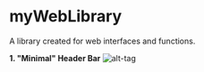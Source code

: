 # myWebLibrary
A library created for web interfaces and functions.

<strong>1. "Minimal" Header Bar</strong>
![alt-tag](https://raw.githubusercontent.com/steveisreally/myWebLibrary/master/minimal.png)


